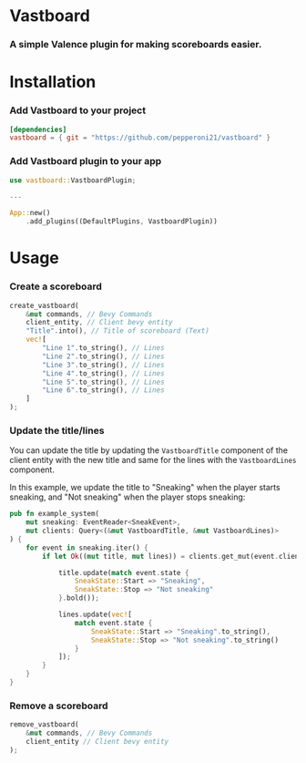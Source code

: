 # Vastboard
### A simple Valence plugin for making scoreboards easier.

# Installation
### Add Vastboard to your project
```toml
[dependencies]
vastboard = { git = "https://github.com/pepperoni21/vastboard" }
```
### Add Vastboard plugin to your app
```rust
use vastboard::VastboardPlugin;

---

App::new()
    .add_plugins((DefaultPlugins, VastboardPlugin))
```

# Usage
### Create a scoreboard
```rust
create_vastboard(
    &mut commands, // Bevy Commands
    client_entity, // Client bevy entity
    "Title".into(), // Title of scoreboard (Text)
    vec![
        "Line 1".to_string(), // Lines
        "Line 2".to_string(), // Lines
        "Line 3".to_string(), // Lines
        "Line 4".to_string(), // Lines
        "Line 5".to_string(), // Lines
        "Line 6".to_string(), // Lines
    ]
);
```
### Update the title/lines
You can update the title by updating the `VastboardTitle` component of the client entity with the new title and same for the lines with the `VastboardLines` component.

In this example, we update the title to "Sneaking" when the player starts sneaking, and "Not sneaking" when the player stops sneaking:
```rust
pub fn example_system(
    mut sneaking: EventReader<SneakEvent>,
    mut clients: Query<(&mut VastboardTitle, &mut VastboardLines)>
) {
    for event in sneaking.iter() {
        if let Ok((mut title, mut lines)) = clients.get_mut(event.client) {

            title.update(match event.state {
                SneakState::Start => "Sneaking",
                SneakState::Stop => "Not sneaking"
            }.bold());

            lines.update(vec![
                match event.state {
                    SneakState::Start => "Sneaking".to_string(),
                    SneakState::Stop => "Not sneaking".to_string()
                }
            ]);
        }
    }
}
```

### Remove a scoreboard
```rust
remove_vastboard(
    &mut commands, // Bevy Commands
    client_entity // Client bevy entity
);
```